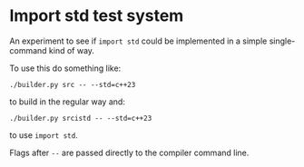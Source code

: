 # Import std test system

An experiment to see if `import std` could be implemented in a simple
single-command kind of way.

To use this do something like:

    ./builder.py src -- --std=c++23

to build in the regular way and:

    ./builder.py srcistd -- --std=c++23

to use `import std`.

Flags after `--` are passed directly to the compiler command line.
